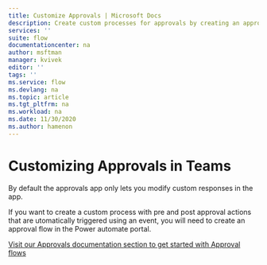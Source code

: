 ```yaml
---
title: Customize Approvals | Microsoft Docs
description: Create custom processes for approvals by creating an approval flow.
services: ''
suite: flow
documentationcenter: na
author: msftman
manager: kvivek
editor: ''
tags: ''
ms.service: flow
ms.devlang: na
ms.topic: article
ms.tgt_pltfrm: na
ms.workload: na
ms.date: 11/30/2020
ms.author: hamenon
---
```


# Customizing Approvals in Teams

By default the approvals app only lets you modify custom responses in the app. 

If you want to create a custom process with pre and post approval actions that are utomatically triggered using an event, you will need to create an approval flow in the Power automate portal.

[Visit our Approvals documentation section to get started with Approval flows](../get-started-approvals.md)